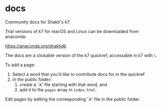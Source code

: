 # docs

Community docs for Shakti's k7.

Trial versions of k7 for macOS and Linux can be downloaded from anaconda:

https://anaconda.org/shaktidb

The docs are a clickable version of the k7 quickref, accessable in k7 with `\`.

To add a page:

1. Select a word that you'd like to contribute docs for in the quickref
2. In the public folder:
    1.  create a '.k' file starting with that word, and
    2.  add it to the `pages` array in `index.html`.

Edit pages by editing the corresponding '.k' file in the public folder.